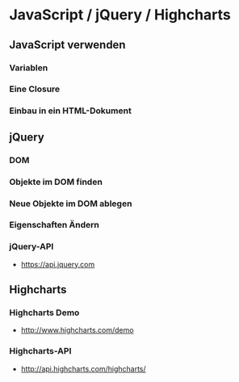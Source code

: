 # JavaScript / jQuery / Highcharts

## JavaScript verwenden

### Variablen

### Eine Closure

### Einbau in ein HTML-Dokument



## jQuery

### DOM

### Objekte im DOM finden

### Neue Objekte im DOM ablegen

### Eigenschaften Ändern

### jQuery-API
* https://api.jquery.com

## Highcharts

### Highcharts Demo
* http://www.highcharts.com/demo

### Highcharts-API
* http://api.highcharts.com/highcharts/
